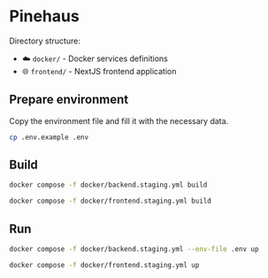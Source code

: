 # Pinehaus

Directory structure:

- ☁️ `docker/` - Docker services definitions
- 🌐 `frontend/` - NextJS frontend application

## Prepare environment

Copy the environment file and fill it with the necessary data.

```bash
cp .env.example .env
```

## Build

```bash
docker compose -f docker/backend.staging.yml build
```

```bash
docker compose -f docker/frontend.staging.yml build
```

## Run

```bash
docker compose -f docker/backend.staging.yml --env-file .env up
```

```bash
docker compose -f docker/frontend.staging.yml up
```
